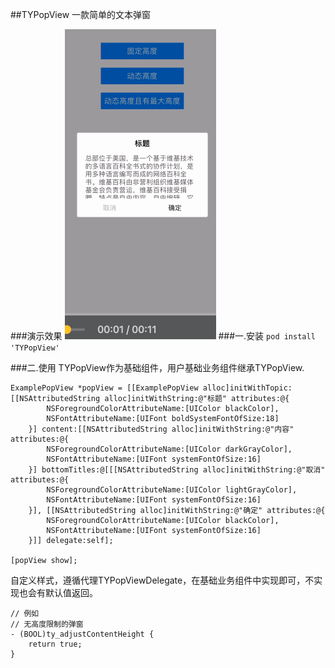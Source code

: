 ##TYPopView
一款简单的文本弹窗

###演示效果
![demoGif.gif](https://github.com/MarvinTian/TYPopView/blob/main/demoGif.gif)
###一.安装
`
pod install 'TYPopView'
`

###二.使用
TYPopView作为基础组件，用户基础业务组件继承TYPopView.
```
ExamplePopView *popView = [[ExamplePopView alloc]initWithTopic:[[NSAttributedString alloc]initWithString:@"标题" attributes:@{
        NSForegroundColorAttributeName:[UIColor blackColor],
        NSFontAttributeName:[UIFont boldSystemFontOfSize:18]
    }] content:[[NSAttributedString alloc]initWithString:@"内容" attributes:@{
        NSForegroundColorAttributeName:[UIColor darkGrayColor],
        NSFontAttributeName:[UIFont systemFontOfSize:16]
    }] bottomTitles:@[[[NSAttributedString alloc]initWithString:@"取消" attributes:@{
        NSForegroundColorAttributeName:[UIColor lightGrayColor],
        NSFontAttributeName:[UIFont systemFontOfSize:16]
    }], [[NSAttributedString alloc]initWithString:@"确定" attributes:@{
        NSForegroundColorAttributeName:[UIColor blackColor],
        NSFontAttributeName:[UIFont systemFontOfSize:16]
    }]] delegate:self];
    
[popView show];
```
自定义样式，遵循代理TYPopViewDelegate，在基础业务组件中实现即可，不实现也会有默认值返回。
```
// 例如
// 无高度限制的弹窗
- (BOOL)ty_adjustContentHeight {
    return true;
}
```

